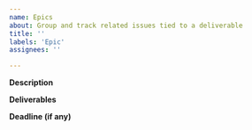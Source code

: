 ```yaml
---
name: Epics
about: Group and track related issues tied to a deliverable 
title: ''
labels: 'Epic'
assignees: ''

---
```


**Description**
<!--
Provide a brief description of the goal or scope of this Epic.
-->


**Deliverables**
<!--
List of deliverables to be produced
Can be in the form of a checklist to track progress.
E.g.
- [ ] Commit my changes
- [ ] Push my commits to GitHub
- [ ] Open a pull request
-->


**Deadline (if any)**
<!--
When the deliverables need to be submitted
Remove if not applicable.
-->
